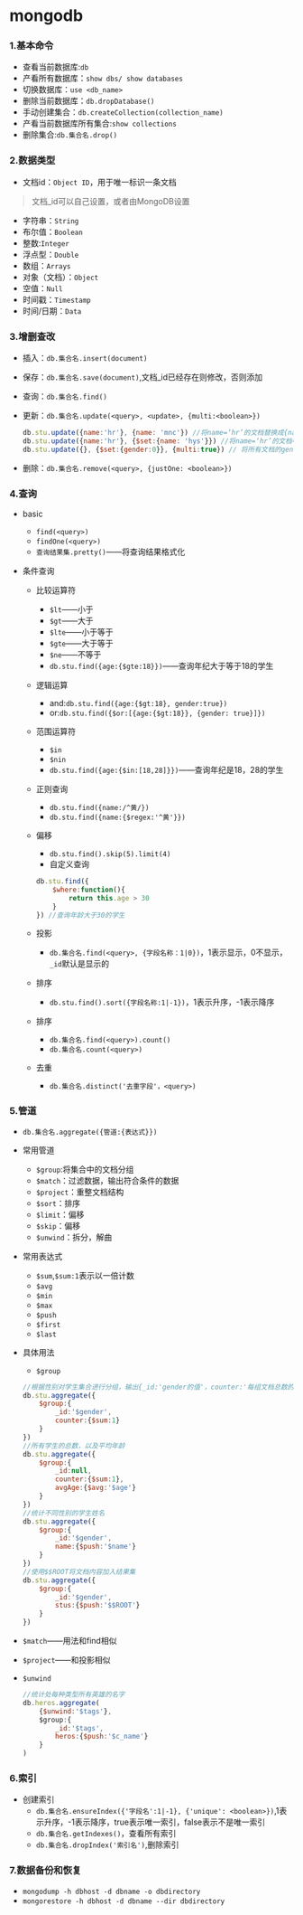 # mongodb

### 1.基本命令

- 查看当前数据库:`db`
- 产看所有数据库：`show dbs/ show databases`
- 切换数据库：`use <db_name>`
- 删除当前数据库：`db.dropDatabase()`
- 手动创建集合：`db.createCollection(collection_name)`
- 产看当前数据库所有集合:`show collections`
- 删除集合:`db.集合名.drop()`

### 2.数据类型

- 文档id：`Object ID`，用于唯一标识一条文档
> 文档_id可以自己设置，或者由MongoDB设置
- 字符串：`String`
- 布尔值：`Boolean`
- 整数:`Integer`
- 浮点型：`Double`
- 数组：`Arrays`
- 对象（文档）：`Object`
- 空值：`Null`
- 时间戳：`Timestamp`
- 时间/日期：`Data`

### 3.增删查改

- 插入：`db.集合名.insert(document)`

- 保存：`db.集合名.save(document)`,文档_id已经存在则修改，否则添加

- 查询：`db.集合名.find()`

- 更新：`db.集合名.update(<query>, <update>, {multi:<boolean>})`

  ~~~javascript
  db.stu.update({name:'hr'}, {name: 'mnc'}) //将name=‘hr’的文档替换成{name: 'mnc'}
  db.stu.update({name:'hr'}, {$set:{name: 'hys'}}) //将name=‘hr’的文档中'name'字段的值设为‘hys’
  db.stu.update({}, {$set:{gender:0}}, {multi:true}) // 将所有文档的gender设为0
  ~~~

- 删除：`db.集合名.remove(<query>, {justOne: <boolean>})`

### 4.查询

- basic

    - `find(<query>)`
    - `findOne(<query>)`
    - `查询结果集.pretty()`——将查询结果格式化

- 条件查询

    + 比较运算符

      * `$lt`——小于
      * `$gt`——大于
      * `$lte`——小于等于
      * `$gte`——大于等于
      * `$ne`——不等于
      * `db.stu.find({age:{$gte:18}})`——查询年纪大于等于18的学生

    + 逻辑运算

      * and:`db.stu.find({age:{$gt:18}, gender:true})`
      * or:`db.stu.find({$or:[{age:{$gt:18}}, {gender: true}]})`

    + 范围运算符

      * `$in`
      * `$nin`
      * `db.stu.find({age:{$in:[18,28]}})`——查询年纪是18，28的学生

    + 正则查询

      * `db.stu.find({name:/^黄/})`
      * `db.stu.find({name:{$regex:'^黄'}})`

    + 偏移

      * `db.stu.find().skip(5).limit(4)`
      + 自定义查询
      ~~~javascript
      db.stu.find({
          $where:function(){
              return this.age > 30
          }
      }) //查询年龄大于30的学生
      ~~~

    + 投影

      * `db.集合名.find(<query>, {字段名称：1|0})`，1表示显示，0不显示，`_id`默认是显示的

    + 排序

      * `db.stu.find().sort({字段名称:1|-1})`，1表示升序，-1表示降序

    + 排序

      * `db.集合名.find(<query>).count()`
      * `db.集合名.count(<query>)`

    + 去重

      * `db.集合名.distinct('去重字段'，<query>)`

### 5.管道

- `db.集合名.aggregate({管道:{表达式}})`

- 常用管道

  * `$group`:将集合中的文档分组
  * `$match`：过滤数据，输出符合条件的数据
  * `$project`：重整文档结构
  * `$sort`：排序
  * `$limit`：偏移
  * `$skip`：偏移
  * `$unwind`：拆分，解曲

- 常用表达式

  * `$sum`,`$sum:1`表示以一倍计数
  * `$avg`
  * `$min`
  * `$max`
  * `$push`
  * `$first`
  * `$last`

- 具体用法

  * `$group`

  ~~~javascript
  //根据性别对学生集合进行分组，输出{_id:'gender的值'，counter:'每组文档总数的一倍和'}
  db.stu.aggregate({
      $group:{
          _id:'$gender',
          counter:{$sum:1}
      }
  }) 
  //所有学生的总数，以及平均年龄
  db.stu.aggregate({
      $group:{
          _id:null,
          counter:{$sum:1},
          avgAge:{$avg:'$age'}
      }
  }) 
  //统计不同性别的学生姓名
  db.stu.aggregate({
      $group:{
          _id:'$gender',
          name:{$push:'$name'}
      }
  })
  //使用$$ROOT将文档内容加入结果集
  db.stu.aggregate({
      $group:{
          _id:'$gender',
          stus:{$push:'$$ROOT'}
      }
  })
  ~~~

- `$match`——用法和find相似

- `$project`——和投影相似

- `$unwind`

  ~~~javascript
  //统计处每种类型所有英雄的名字
  db.heros.aggregate(
      {$unwind:'$tags'},
      $group:{
          _id:'$tags',
          heros:{$push:'$c_name'}
      }
  )
  ~~~

### 6.索引

- 创建索引
  * `db.集合名.ensureIndex({'字段名':1|-1}, {'unique': <boolean>})`,1表示升序，-1表示降序，true表示唯一索引，false表示不是唯一索引
  * `db.集合名.getIndexes()`，查看所有索引
  * `db.集合名.dropIndex('索引名')`,删除索引

### 7.数据备份和恢复

- `mongodump -h dbhost -d dbname -o dbdirectory`
- `mongorestore -h dbhost -d dbname --dir dbdirectory`






